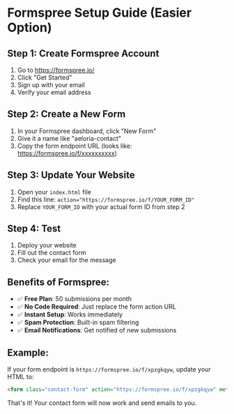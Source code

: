 # Formspree Setup Guide (Easier Option)

## Step 1: Create Formspree Account
1. Go to https://formspree.io/
2. Click "Get Started" 
3. Sign up with your email
4. Verify your email address

## Step 2: Create a New Form
1. In your Formspree dashboard, click "New Form"
2. Give it a name like "aeloria-contact"
3. Copy the form endpoint URL (looks like: https://formspree.io/f/xxxxxxxxxx)

## Step 3: Update Your Website
1. Open your `index.html` file
2. Find this line: `action="https://formspree.io/f/YOUR_FORM_ID"`
3. Replace `YOUR_FORM_ID` with your actual form ID from step 2

## Step 4: Test
1. Deploy your website
2. Fill out the contact form
3. Check your email for the message

## Benefits of Formspree:
- ✅ **Free Plan**: 50 submissions per month
- ✅ **No Code Required**: Just replace the form action URL
- ✅ **Instant Setup**: Works immediately
- ✅ **Spam Protection**: Built-in spam filtering
- ✅ **Email Notifications**: Get notified of new submissions

## Example:
If your form endpoint is `https://formspree.io/f/xpzgkqyw`, update your HTML to:
```html
<form class="contact-form" action="https://formspree.io/f/xpzgkqyw" method="POST">
```

That's it! Your contact form will now work and send emails to you.
